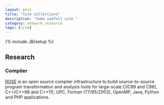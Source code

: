 ```yaml
---
layout: post
title: "Site Collections"
description: "Some usefull site."
category: network_resource
tags: [site]
---
```

{% include JB/setup %}

## Research

### Compiler

[ROSE](http://rosecompiler.org/) is an open source compiler infrastructure to build source-to-source program transformation and analysis tools for large-scale C(C89 and C98), C++(C++98 and C++11), UPC, Fortran (77/95/2003), OpenMP, Java, Python and PHP applications.

